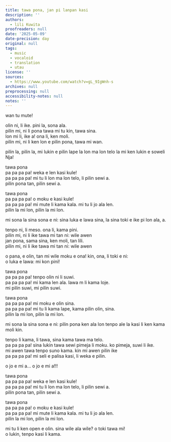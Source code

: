 ```yaml
---
title: tawa pona, jan pi lanpan kasi
description: ''
authors:
  - lili Kuwita
proofreaders: null
date: '2025-05-09'
date-precision: day
original: null
tags:
  - music
  - vocaloid
  - translation
  - utau
license: ''
sources:
  - https://www.youtube.com/watch?v=gL_9IgWnh-s
archives: null
preprocessing: null
accessibility-notes: null
notes: ''
---
```


wan tu mute!

olin ni, li ike. pini la, sona ala.  \
pilin mi, ni li pona tawa mi tu kin, tawa sina.  \
lon mi li, ike a! ona li, ken moli.  \
pilin mi, ni li ken lon e pilin pona, tawa mi wan.

pilin la, pilin la, mi lukin e pilin lape la lon ma lon telo la mi ken lukin e soweli Nja!

tawa pona  \
pa pa pa pa! weka e len kasi kule!  \
pa pa pa pa! mi tu li lon ma lon telo, li pilin sewi a.  \
pilin pona tan, pilin sewi a.

tawa pona  \
pa pa pa pa! o moku e kasi kule!  \
pa pa pa pa! mi mute li kama kala. mi tu li jo ala len.  \
pilin la mi lon, pilin la mi lon.

mi sona la sina sona e ni: sina luka e lawa sina, la sina toki e ike pi lon ala, a.

tenpo ni, li meso. ona li, kama pini.  \
pilin mi, ni li ike tawa mi tan ni: wile awen  \
jan pona, sama sina, ken moli, tan lili.  \
pilin mi, ni li ike tawa mi tan ni: wile awen

o pana, e olin, tan mi wile moku e ona! kin, ona, li toki e ni:  \
o luka e lawa: mi kon pini!

tawa pona  \
pa pa pa pa! tenpo olin ni li suwi.  \
pa pa pa pa! mi kama len ala. lawa m li kama loje.  \
mi pilin suwi, mi pilin suwi.

tawa pona  \
pa pa pa pa! mi moku e olin sina.  \
pa pa pa pa! mi tu li kama lape, kama pilin olin, sina.  \
pilin la mi lon, pilin la mi lon.

mi sona la sina sona e ni: pilin pona ken ala lon tenpo ale la kasi li ken kama moli kin.

tenpo li kama, li tawa, sina kama tawa ma telo.  \
pa pa pa pa! sina lukin tawa sewi pimeja li moku. ko pimeja, suwi li ike.  \
mi awen tawa tenpo suno kama. kin mi awen pilin ike  \
pa pa pa pa! mi seli e palisa kasi, li weka e pilin.

o jo e mi a... o jo e mi a!!!

tawa pona  \
pa pa pa pa! weka e len kasi kule!  \
pa pa pa pa! mi tu li lon ma lon telo, li pilin sewi a.  \
pilin pona tan, pilin sewi a.

tawa pona  \
pa pa pa pa! o moku e kasi kule!  \
pa pa pa pa! mi mute li kama kala. mi tu li jo ala len.  \
pilin la mi lon, pilin la mi lon.

mi tu li ken open e olin. sina wile ala wile? o toki tawa mi!  \
o lukin, tenpo kasi li kama.

